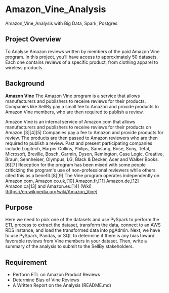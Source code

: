 # Amazon_Vine_Analysis
Amazon_Vine_Analysis with Big Data, Spark, Postgres

## Project Overview

To Analyse Amazon reviews written by members of the paid Amazon Vine program. In this project, you’ll have access to approximately 50 datasets. Each one contains reviews of a specific product, from clothing apparel to wireless products.

## Background

**Amazon Vine**
The Amazon Vine program is a service that allows manufacturers and publishers to receive reviews for their products. Companies like SellBy pay a small fee to Amazon and provide products to Amazon Vine members, who are then required to publish a review.

Amazon Vine is an internal service of Amazon.com that allows manufacturers and publishers to receive reviews for their products on Amazon.[3][4][5] Companies pay a fee to Amazon and provide products for review. The products are then passed to Amazon reviewers who are then required to publish a review. Past and present participating companies include Logitech, Harper Collins, Philips, Samsung, Bose, Sony, Tefal, Microsoft, Breville, Bosch, Garmin, Dyson, Remington, Case Logic, Creative, Braun, Sennheiser, Olympus, LG, Black & Decker, Acer and Walker Books.[6][7] Reception for the program has been mixed with some people criticizing the program's use of non-professional reviewers while others cited this as a benefit.[8][9] The Vine program operates independently on Amazon.com, Amazon.co.uk,[10] Amazon.fr,[11] Amazon.de,[12] Amazon.ca[13] and Amazon.es.[14] (Wki)[https://en.wikipedia.org/wiki/Amazon_Vine] 

## Purpose

Here we need to pick one of the datasets and use PySpark to perform the ETL process to extract the dataset, transform the data, connect to an AWS RDS instance, and load the transformed data into pgAdmin. Next, we have to use PySpark, Pandas, or SQL to determine if there is any bias toward favorable reviews from Vine members in your dataset. Then, write a summary of the analysis to submit to the SellBy stakeholders.

## Requirement
- Perform ETL on Amazon Product Reviews
- Determine Bias of Vine Reviews
- A Written Report on the Analysis (README.md)
